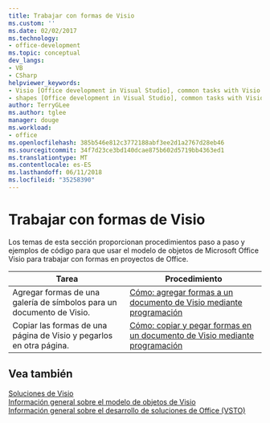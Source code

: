 ```yaml
---
title: Trabajar con formas de Visio
ms.custom: ''
ms.date: 02/02/2017
ms.technology:
- office-development
ms.topic: conceptual
dev_langs:
- VB
- CSharp
helpviewer_keywords:
- Visio [Office development in Visual Studio], common tasks with Visio shapes
- shapes [Office development in Visual Studio], common tasks with Visio shapes
author: TerryGLee
ms.author: tglee
manager: douge
ms.workload:
- office
ms.openlocfilehash: 385b546e812c3772188abf3ee2d1a2767d28eb46
ms.sourcegitcommit: 34f7d23ce3bd140dcae875b602d5719bb4363ed1
ms.translationtype: MT
ms.contentlocale: es-ES
ms.lasthandoff: 06/11/2018
ms.locfileid: "35258390"
---
```

# <a name="work-with-visio-shapes"></a>Trabajar con formas de Visio
  Los temas de esta sección proporcionan procedimientos paso a paso y ejemplos de código para que usar el modelo de objetos de Microsoft Office Visio para trabajar con formas en proyectos de Office.  
  
|Tarea|Procedimiento|  
|----------|---------------|  
|Agregar formas de una galería de símbolos para un documento de Visio.|[Cómo: agregar formas a un documento de Visio mediante programación](../vsto/how-to-programmatically-add-shapes-to-a-visio-document.md)|  
|Copiar las formas de una página de Visio y pegarlos en otra página.|[Cómo: copiar y pegar formas en un documento de Visio mediante programación](../vsto/how-to-programmatically-copy-and-paste-shapes-in-a-visio-document.md)|  
  
## <a name="see-also"></a>Vea también  
 [Soluciones de Visio](../vsto/visio-solutions.md)   
 [Información general sobre el modelo de objetos de Visio](../vsto/visio-object-model-overview.md)   
 [Información general sobre el desarrollo de soluciones de Office &#40;VSTO&#41;](../vsto/office-solutions-development-overview-vsto.md)  
  
  